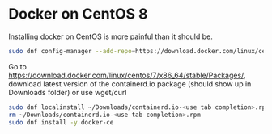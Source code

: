 # Docker on CentOS 8

Installing docker on CentOS is more painful than it should be.


```bash
sudo dnf config-manager --add-repo=https://download.docker.com/linux/centos/docker-ce.repo
```

Go to https://download.docker.com/linux/centos/7/x86_64/stable/Packages/, download latest version of the containerd.io package (should show up in Downloads folder) or use wget/curl

```bash
sudo dnf localinstall ~/Downloads/containerd.io-<use tab completion>.rpm
rm ~/Downloads/containerd.io-<use tab completion>.rpm
sudo dnf install -y docker-ce
```
